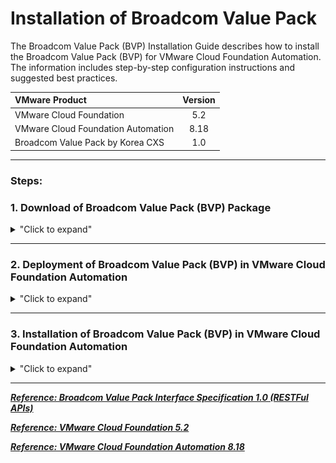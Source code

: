
# Installation of Broadcom Value Pack 

The Broadcom Value Pack (BVP) Installation Guide describes how to install the Broadcom Value Pack (BVP) for VMware Cloud Foundation Automation. The information includes step-by-step configuration instructions and suggested best practices.

| VMware Product                              | Version               |
|:--------------------------------------------|:---------------------:|
| VMware Cloud Foundation                     |     5.2               |     
| VMware Cloud Foundation Automation          |     8.18              |
| Broadcom Value Pack by Korea CXS            |     1.0               |

---

### Steps:

### 1. Download of Broadcom Value Pack (BVP) Package
<details>
<summary>"Click to expand"</summary>

Download Broadcom Value Pack 1.0 Package file [download package ](https://github.com/sophiacho/Broadcom-Value-Pack-by-Korea-CXS/raw/refs/heads/main/com.bvp.package)



</details>

---

### 2. Deployment of Broadcom Value Pack (BVP) in VMware Cloud Foundation Automation
<details>
<summary>"Click to expand"</summary>


- **From VMware Cloud Foundation Automation, go to Orchestrator.**  
	<p align="center">
	  <img width=75% height=75% src="https://github.com/sophiacho/Broadcom-Value-Pack-by-Korea-CXS/raw/refs/heads/main/assets/Select_Orchestrator.png">
	</p>

- **Select Package file.**  
	<p align="center">
	  <img width=75% height=75% src="https://github.com/sophiacho/Broadcom-Value-Pack-by-Korea-CXS/raw/refs/heads/main/assets/Assets_Packages.png">
	</p>

- **Review Broadcom Value Pack Package details and import Package file**  
	<p align="center">
	  <img width=75% height=75% src="https://github.com/sophiacho/Broadcom-Value-Pack-by-Korea-CXS/raw/refs/heads/main/assets/Packages_Import.png">
	</p>

</details>

---


### 3. Installation of Broadcom Value Pack (BVP) in VMware Cloud Foundation Automation


<details>
<summary>"Click to expand"</summary>


- **From VMware Cloud Foundation Automation, go to Orchestrator.**  
	<p align="center">
	  <img width=75% height=75% src="https://github.com/sophiacho/Broadcom-Value-Pack-by-Korea-CXS/raw/refs/heads/main/assets/Select_Orchestrator.png">
	</p>

- **Select Library Workflows.**  
	<p align="center">
	  <img width=75% height=75% src="https://github.com/sophiacho/Broadcom-Value-Pack-by-Korea-CXS/raw/refs/heads/main/assets/Library_Workflows.png">
	</p>

- **Select Install Value Pack Workflow and select Admin Project and Backup Source to install.**  
	<p align="center">
	  <img width=75% height=75% src="https://github.com/sophiacho/Broadcom-Value-Pack-by-Korea-CXS/raw/refs/heads/main/assets/Install Value Pack_Workflow.png">
	</p>

- **Review Custom Resources of Broadcom Value Pack.**  
	<p align="center">
	  <img width=75% height=75% src="https://github.com/sophiacho/Broadcom-Value-Pack-by-Korea-CXS/raw/refs/heads/main/assets/Custom_Resources.png">
	</p>

 - **Review Extensibility Library Actions of Broadcom Value Pack.**  
	<p align="center">
	  <img width=75% height=75% src="https://github.com/sophiacho/Broadcom-Value-Pack-by-Korea-CXS/raw/refs/heads/main/assets/Library_Actions_1.png">
	</p>

 	<p align="center">
	  <img width=75% height=75% src="https://github.com/sophiacho/Broadcom-Value-Pack-by-Korea-CXS/raw/refs/heads/main/assets/Library_Actions_2.png">
	</p>
 
 	<p align="center">
	  <img width=75% height=75% src="https://github.com/sophiacho/Broadcom-Value-Pack-by-Korea-CXS/raw/refs/heads/main/assets/Library_Actions_3.png">
	</p>
 
</details>

---

[***Reference: Broadcom Value Pack Interface Specification 1.0 (RESTFul APIs)***](https://github.com/sophiacho/Broadcom-Value-Pack-by-Korea-CXS/raw/refs/heads/main/Broadcom_Value_Pack_Interface_specification_V1.0.pdf)


[***Reference: VMware Cloud Foundation 5.2***](https://techdocs.broadcom.com/us/en/vmware-cis/vcf/vcf-5-2-and-earlier/5-2.html)


[***Reference: VMware Cloud Foundation Automation 8.18***](https://techdocs.broadcom.com/us/en/vmware-cis/aria/aria-automation/8-18.html)
